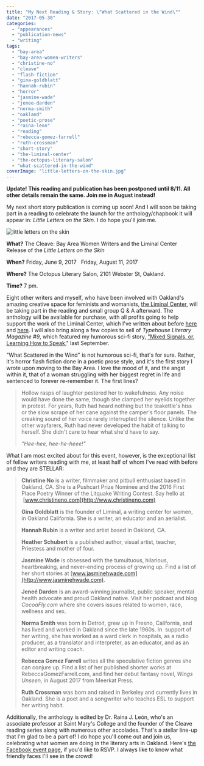 ```yaml
---
title: "My Next Reading & Story: \"What Scattered in the Wind\""
date: "2017-05-30"
categories:
  - "appearances"
  - "publication-news"
  - "writing"
tags:
  - "bay-area"
  - "bay-area-women-writers"
  - "christine-no"
  - "cleave"
  - "flash-fiction"
  - "gina-goldblatt"
  - "hannah-rubin"
  - "horror"
  - "jasmine-wade"
  - "jenee-darden"
  - "norma-smith"
  - "oakland"
  - "poetic-prose"
  - "raina-leon"
  - "reading"
  - "rebecca-gomez-farrell"
  - "ruth-crossman"
  - "short-story"
  - "the-liminal-center"
  - "the-octopus-literary-salon"
  - "what-scattered-in-the-wind"
coverImage: "little-letters-on-the-skin.jpg"
---
```


**Update! This reading and publication has been postponed until 8/11. All other details remain the same. Join me in August instead!**

My next short story publication is coming up soon! And I will soon be taking part in a reading to celebrate the launch for the anthology/chapbook it will appear in: _Little Letters on the Skin_. I do hope you'll join me.

![little letters on the skin](https://d2ypg8o05lff0b.cloudfront.net/wp-content/uploads/sites/3/2017/08/little-letters-on-the-skin.jpg)

**What?** The Cleave: Bay Area Women Writers and the Liminal Center Release of the _Little Letters on the Skin_

**When?** Friday, June 9, 2017   Friday, August 11, 2017

**Where?** The Octopus Literary Salon, 2101 Webster St, Oakland.

**Time?** 7 pm.

Eight other writers and myself, who have been involved with Oakland's amazing creative space for feminists and womanists, [the Liminal Center,](http://www.oaklandliminal.com/) will be taking part in the reading and small group Q & A afterward. The anthology will be available for purchase, with all profits going to help support the work of the Liminal Center, which I've written about before [here](/blog/2016/05/reading-tonight-at-liminal/) and [here](/blog/2016/07/final-liminal-writers-in-residence-reading/). I will also bring along a few copies to sell of _Typehouse Literary Magazine #9_, which featured my humorous sci-fi story, ["Mixed Signals, or, Learning How to Speak,](/creative-works/mixed-signals-or-learning-how-to-speak/)" last September.

"What Scattered in the Wind" is not humorous sci-fi, that's for sure. Rather, it's horror flash fiction done in a poetic prose style, and it's the first story I wrote upon moving to the Bay Area. I love the mood of it, and the angst within it, that of a woman struggling with her biggest regret in life and sentenced to forever re-remember it. The first lines?

> Hollow rasps of laughter pestered her to wakefulness. Any noise would have done the same, though she clamped her eyelids together in protest. For years, Ruth had heard nothing but the teakettle's hiss or the slow scrape of her cane against the camper's floor panels. The creaking sound of her voice rarely interrupted the silence. Unlike the other wayfarers, Ruth had never developed the habit of talking to herself. She didn't care to hear what she'd have to say.
>
> _"Hee-hee, hee-he-heee!"_

What I am most excited about for this event, however, is the exceptional list of fellow writers reading with me, at least half of whom I've read with before and they are STELLAR:

> **Christine No** is a writer, filmmaker and pitbull enthusiast based in Oakland, CA. She is a Pushcart Prize Nominee and the 2016 First Place Poetry Winner of the Litquake Writing Contest. Say hello at  [www.christineno.com](http://www.christineno.com)
>
> **Gina Goldblatt** is the founder of Liminal, a writing center for women, in Oakland California. She is a writer, an educator and an aerialist.
>
> **Hannah Rubin** is a writer and artist based in Oakland, CA.
>
> **Heather Schubert** is a published author, visual artist, teacher, Priestess and mother of four.
>
> **Jasmine Wade** is obsessed with the tumultuous, hilarious, heartbreaking, and never-ending process of growing up. Find a list of her short stories at [www.jasminehwade.com](http://www.jasminehwade.com).
>
> **Jeneé Darden** is an award-winning journalist, public speaker, mental health advocate and proud Oakland native. Visit her podcast and blog _CocoaFly.com_ where she covers issues related to women, race, wellness and sex.
>
> **Norma Smith** was born in Detroit, grew up in Fresno, California, and has lived and worked in Oakland since the late 1960s. In  support of her writing, she has worked as a ward clerk in hospitals, as a radio producer, as a translator and interpreter, as an educator, and as an editor and writing coach.
>
> **Rebecca Gomez Farrell** writes all the speculative fiction genres she can conjure up. Find a list of her published shorter works at RebeccaGomezFarrell.com, and find her debut fantasy novel, _Wings Unseen,_ in August 2017 from Meerkat Press.
>
> **Ruth Crossman** was born and raised in Berkeley and currently lives in Oakland. She is a poet and a songwriter who teaches ESL to support her writing habit.

Additionally, the anthology is edited by Dr. Raina J. León, who's an associate professor at Saint Mary's College and the founder of the Cleave reading series along with numerous other accolades. That's a stellar line-up that I'm glad to be a part of! I do hope you'll come out and join us, celebrating what women are doing in the literary arts in Oakland. Here's [the Facebook event page](https://www.facebook.com/events/224618091347175/?acontext=%7B%22ref%22%3A%222%22%2C%22ref_dashboard_filter%22%3A%22upcoming%22%2C%22action_history%22%3A%22[%7B%5C%22surface%5C%22%3A%5C%22dashboard%5C%22%2C%5C%22mechanism%5C%22%3A%5C%22main_list%5C%22%2C%5C%22extra_data%5C%22%3A[]%7D]%22%7D), if you'd like to RSVP. I always like to know what friendly faces I'll see in the crowd!
